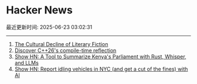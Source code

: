 # Hacker News

最近更新时间: 2025-06-23 03:02:31

--- 
1. [The Cultural Decline of Literary Fiction](https://oyyy.substack.com/p/the-cultural-decline-of-literary) 
2. [Discover C++26's compile-time reflection](https://lemire.me/blog/2025/06/22/c26-will-include-compile-time-reflection-why-should-you-care/) 
3. [Show HN: A Tool to Summarize Kenya's Parliament with Rust, Whisper, and LLMs](https://github.com/c12i/bunge-bits) 
4. [Show HN: Report idling vehicles in NYC (and get a cut of the fines) with AI](https://apps.apple.com/us/app/idle-reporter-for-nyc-dep/id6747315971) 
